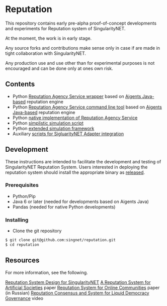 # Reputation

This repository contains early pre-alpha proof-of-concept developments and experiments for Reputation system of SingularityNET.

At the moment, the work is in early stage.

Any source forks and contributions make sense only in case if are made in tight collaboration with SingularityNET.

Any production use and use other than for experimental purposes is not encouraged and can be done only at ones own risk.

## Contents

* Python [Reputation Agency Service wrapper](https://github.com/singnet/reputation/blob/master/agency/python/src/aigents_reputation_api.py) based on [Aigents Java-based](https://github.com/aigents/aigents-java) reputation engine
* Python [Reputation Agency Service command line tool](https://github.com/singnet/reputation/blob/master/agency/python/src/aigents_reputation_cli.py) based on [Aigents Java-based](https://github.com/aigents/aigents-java) reputation engine
* Python [native implementation of Reputation Agency Service](https://github.com/singnet/reputation/blob/master/agency/python/src/reputation_service_api.py) 
* Python [simplistic simulation script](https://github.com/singnet/reputation/blob/master/agency/python/src/reputation_scenario.py)
* Python [extended simulation framework](https://github.com/singnet/reputation/tree/master/agency/python/src/snsim)
* Auxiliary [scripts for SigluarityNET Adapter integration](https://github.com/singnet/reputation/tree/master/scripts)

## Development 

These instructions are intended to facilitate the development and testing of SingularityNET Reputation System. Users interested in deploying the reputation system should install the appropriate binary as [released](#release).

### Prerequisites

* Python/Pip
* Java 6 or later (needed for developments based on Aigents Java)
* Pandas (needed for native Python developments)

### Installing

* Clone the git repository
```bash
$ git clone git@github.com:singnet/reputation.git
$ cd reputation
```

## Resources

For more information, see the following.

[Reputation System Design for SingularityNET](https://blog.singularitynet.io/reputation-system-design-for-singularitynet-8b5b61e8ed0e)
[A Reputation System for Artificial Societies](https://arxiv.org/abs/1806.07342) paper
[Reputation System for Online Communities](https://arxiv.org/abs/1811.08149) paper (in Russian)
[Reputation Consensus and System for Liquid Democracy Governance](https://www.youtube.com/watch?v=5Pi973JPbZA) video
